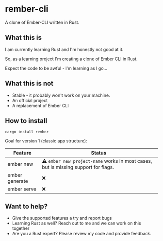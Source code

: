 # rember-cli

A clone of Ember-CLI written in Rust.

## What this is

I am currently learning Rust and I'm honestly not good at it.

So, as a learning project I'm creating a clone of Ember CLI in Rust.

Expect the code to be awful - I'm learning as I go...

## What this is not

* Stable - it probably won't work on your machine.
* An official project
* A replacement of Ember CLI

## How to install

`cargo install rember`

Goal for version 1 (classic app structure):

| Feature        | Status                                                                            |
|----------------|-----------------------------------------------------------------------------------|
| ember new      | ⚠ `ember new project-name` works in most cases, but is missing support for flags. |
| ember generate | ❌                                                                                 |
| ember serve    | ❌                                                                                 |



## Want to help?

* Give the supported features a try and report bugs
* Learning Rust as well? Reach out to me and we can work on this together
* Are you a Rust expert? Please review my code and provide feedback.
